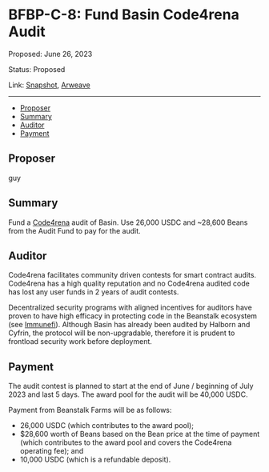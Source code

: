 # BFBP-C-8: Fund Basin Code4rena Audit

Proposed: June 26, 2023

Status: Proposed

Link: [Snapshot](https://snapshot.org/#/beanstalkfarmsbudget.eth/proposal/0xec55f84d437f96e473616bb60a21b3a497f53dab804dfbf35e5f7e703af22305), [Arweave](https://arweave.net/oGsAM0-2i1gd5bJBtT84hDB61ioqSmNv_qt7tnotcr4)

---

- [Proposer](#proposer)
- [Summary](#summary)
- [Auditor](#auditor)
- [Payment](#payment)

## Proposer

guy

## Summary

Fund a [Code4rena](https://code4rena.com/) audit of Basin. Use 26,000 USDC and ~28,600 Beans from the Audit Fund to pay for the audit.

## Auditor

Code4rena facilitates community driven contests for smart contract audits. Code4rena has a high quality reputation and no Code4rena audited code has lost any user funds in 2 years of audit contests.

Decentralized security programs with aligned incentives for auditors have proven to have high efficacy in protecting code in the Beanstalk ecosystem (see [Immunefi](https://snapshot.org/#/beanstalkbugbounty.eth)). Although Basin has already been audited by Halborn and Cyfrin, the protocol will be non-upgradable, therefore it is prudent to frontload security work before deployment.

## Payment

The audit contest is planned to start at the end of June / beginning of July 2023 and last 5 days. The award pool for the audit will be 40,000 USDC. 

Payment from Beanstalk Farms will be as follows:
* 26,000 USDC (which contributes to the award pool);
* $28,600 worth of Beans based on the Bean price at the time of payment (which contributes to the award pool and covers the Code4rena operating fee); and
* 10,000 USDC (which is a refundable deposit).
